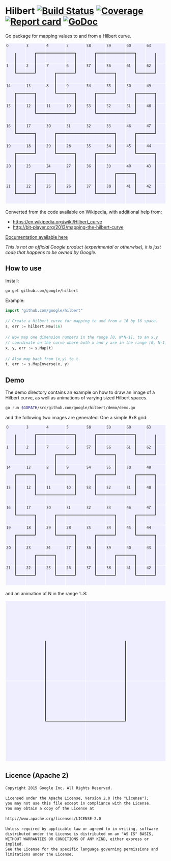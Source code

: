 # Hilbert [![Build Status](https://img.shields.io/travis/google/hilbert.svg)](https://travis-ci.org/google/hilbert) [![Coverage](https://img.shields.io/coveralls/google/hilbert.svg)](https://coveralls.io/github/google/hilbert) [![Report card](https://goreportcard.com/badge/github.com/google/hilbert)](https://goreportcard.com/report/github.com/google/hilbert) [![GoDoc](https://godoc.org/github.com/google/hilbert?status.svg)](https://godoc.org/github.com/google/hilbert)

Go package for mapping values to and from a Hilbert curve.

![Image of 8 by 8 Hilbert curve](images/hilbert.png)

Converted from the code available on Wikipedia, with additional help from:
 * https://en.wikipedia.org/wiki/Hilbert_curve
 * http://bit-player.org/2013/mapping-the-hilbert-curve

[Documentation available here](https://godoc.org/github.com/google/hilbert)

*This is not an official Google product (experimental or otherwise), it is just code that happens to be owned by Google.*
 
## How to use

Install:

```bash
go get github.com/google/hilbert
```

Example:

```go
import "github.com/google/hilbert"
	
// Create a Hilbert curve for mapping to and from a 16 by 16 space.
s, err := hilbert.New(16)

// Now map one dimension numbers in the range [0, N*N-1], to an x,y
// coordinate on the curve where both x and y are in the range [0, N-1].
x, y, err := s.Map(t)

// Also map back from (x,y) to t.
t, err := s.MapInverse(x, y)
```

## Demo

The demo directory contains an example on how to draw an image of a Hilbert
curve, as well as animations of varying sized Hilbert spaces.

```bash
go run $GOPATH/src/github.com/google/hilbert/demo/demo.go
```

and the following two images are generated. One a simple 8x8 grid:

![Image of 8 by 8 Hilbert curve](images/hilbert.png)

and an animation of N in the range 1..8:

![Hilbert curve animation](images/hilbert_animation.gif)

## Licence (Apache 2)

```
Copyright 2015 Google Inc. All Rights Reserved.

Licensed under the Apache License, Version 2.0 (the "License");
you may not use this file except in compliance with the License.
You may obtain a copy of the License at

http://www.apache.org/licenses/LICENSE-2.0

Unless required by applicable law or agreed to in writing, software
distributed under the License is distributed on an "AS IS" BASIS,
WITHOUT WARRANTIES OR CONDITIONS OF ANY KIND, either express or implied.
See the License for the specific language governing permissions and
limitations under the License.
```
